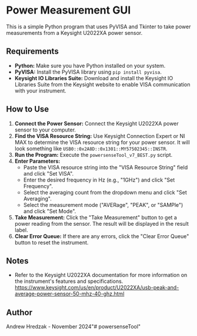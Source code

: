# Power Measurement GUI

This is a simple Python program that uses PyVISA and Tkinter to take power measurements from a Keysight U2022XA power sensor.

## Requirements

* **Python:**  Make sure you have Python installed on your system.
* **PyVISA:** Install the PyVISA library using `pip install pyvisa`.
* **Keysight IO Libraries Suite:**  Download and install the Keysight IO Libraries Suite from the Keysight website to enable VISA communication with your instrument.

## How to Use

1.  **Connect the Power Sensor:** Connect the Keysight U2022XA power sensor to your computer.
2.  **Find the VISA Resource String:** Use Keysight Connection Expert or NI MAX to determine the VISA resource string for your power sensor. It will look something like `USB0::0x2A8D::0x1301::MY57502345::INSTR`.
3.  **Run the Program:** Execute the `powersenseTool_v7_BEST.py` script.
4.  **Enter Parameters:**
    *   Paste the VISA resource string into the "VISA Resource String" field and click "Set VISA".
    *   Enter the desired frequency in Hz (e.g., "1GHz") and click "Set Frequency".
    *   Select the averaging count from the dropdown menu and click "Set Averaging".
    *   Select the measurement mode ("AVERage", "PEAK", or "SAMPle") and click "Set Mode".
5.  **Take Measurement:** Click the "Take Measurement" button to get a power reading from the sensor. The result will be displayed in the result label.
6.  **Clear Error Queue:** If there are any errors, click the "Clear Error Queue" button to reset the instrument.

## Notes

*   Refer to the Keysight U2022XA documentation for more information on the instrument's features and specifications.
https://www.keysight.com/us/en/product/U2022XA/usb-peak-and-average-power-sensor-50-mhz-40-ghz.html


## Author

Andrew Hredzak - November 2024"# powersenseTool" 
